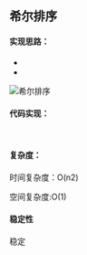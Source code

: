 ## 希尔排序


#### 实现思路：

- 
- 

![希尔排序]()

#### 代码实现：


```js
 
```

#### 复杂度：

时间复杂度：O(n2)    

空间复杂度:O(1)       

#### 稳定性

稳定